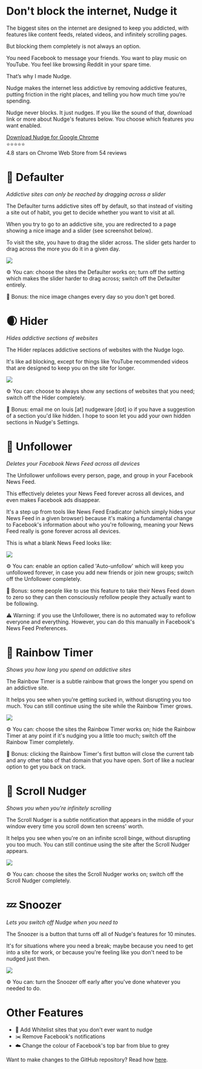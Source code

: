 # Don't block the internet, Nudge it

The biggest sites on the internet are designed to keep you addicted, with features like content feeds, related videos, and infinitely scrolling pages.

But blocking them completely is not always an option.

You need Facebook to message your friends. You want to play music on YouTube. You feel like browsing Reddit in your spare time.

That’s why I made Nudge.

Nudge makes the internet less addictive by removing addictive features, putting friction in the right places, and telling you how much time you’re spending.

Nudge never blocks. It just nudges. If you like the sound of that, download link or more about Nudge's features below. You choose which features you want enabled.

[Download Nudge for Google Chrome](https://bit.ly/2q7VE0K)  
⭐⭐⭐⭐⭐  
4.8 stars on Chrome Web Store from 54 reviews  

# 🚷 Defaulter

*Addictive sites can only be reached by dragging across a slider*

The Defaulter turns addictive sites off by default, so that instead of visiting a site out of habit, you get to decide whether you want to visit at all.

When you try to go to an addictive site, you are redirected to a page showing a nice image and a slider (see screenshot below).

To visit the site, you have to drag the slider across. The slider gets harder to drag across the more you do it in a given day.

![](docs/img/defaulter2.gif)

⚙️ You can: choose the sites the Defaulter works on; turn off the setting which makes the slider harder to drag across; switch off the Defaulter entirely.

💎 Bonus: the nice image changes every day so you don't get bored.

# 🌒 Hider

*Hides addictive sections of websites*

The Hider replaces addictive sections of websites with the Nudge logo.

It's like ad blocking, except for things like YouTube recommended videos that are designed to keep you on the site for longer.

![](docs/img/hider.gif)

⚙️ You can: choose to always show any sections of websites that you need; switch off the Hider completely.

💎 Bonus: email me on louis [at] nudgeware [dot] io if you have a suggestion of a section you'd like hidden. I hope to soon let you add your own hidden sections in Nudge's Settings.

# 👋 Unfollower

*Deletes your Facebook News Feed across all devices*

The Unfollower unfollows every person, page, and group in your Facebook News Feed.

This effectively deletes your News Feed forever across all devices, and even makes Facebook ads disappear.

It's a step up from tools like News Feed Eradicator (which simply hides your News Feed in a given browser) because it's making a fundamental change to Facebook's information about who you're following, meaning your News Feed really is gone forever across all devices.

This is what a blank News Feed looks like:

![](docs/img/unfollower.png)

⚙️ You can: enable an option called 'Auto-unfollow' which will keep you unfollowed forever, in case you add new friends or join new groups; switch off the Unfollower completely.

💎 Bonus: some people like to use this feature to take their News Feed down to zero so they can then consciously refollow people they actually want to be following.

⚠️ Warning: if you use the Unfollower, there is no automated way to refollow everyone and everything. However, you can do this manually in Facebook's News Feed Preferences.

# 🌈 Rainbow Timer

*Shows you how long you spend on addictive sites*

The Rainbow Timer is a subtle rainbow that grows the longer you spend on an addictive site.

It helps you see when you're getting sucked in, without disrupting you too much. You can still continue using the site while the Rainbow Timer grows.

![](docs/img/timenudger.png)

⚙️ You can: choose the sites the Rainbow Timer works on; hide the Rainbow Timer at any point if it's nudging you a little too much; switch off the Rainbow Timer completely.

💎 Bonus: clicking the Rainbow Timer's first button will close the current tab and any other tabs of that domain that you have open. Sort of like a nuclear option to get you back on track.

# 🧻 Scroll Nudger

*Shows you when you're infinitely scrolling*

The Scroll Nudger is a subtle notification that appears in the middle of your window every time you scroll down ten screens' worth.

It helps you see when you're on an infinite scroll binge, without disrupting you too much. You can still continue using the site after the Scroll Nudger appears.

![](docs/img/scrollnudger.gif)

⚙️ You can: choose the sites the Scroll Nudger works on; switch off the Scroll Nudger completely.

# 💤 Snoozer

*Lets you switch off Nudge when you need to*

The Snoozer is a button that turns off all of Nudge's features for 10 minutes.

It's for situations where you need a break; maybe because you need to get into a site for work, or because you're feeling like you don't need to be nudged just then.

![](docs/img/snoozer2.png)

⚙️ You can: turn the Snoozer off early after you've done whatever you needed to do.

# Other Features

- 🌼 Add Whitelist sites that you don't ever want to nudge
- ✂️ Remove Facebook's notifications
- ☁️ Change the colour of Facebook's top bar from blue to grey

Want to make changes to the GitHub repository? Read how [here](https://github.com/lgwb89/nudge/blob/master/instructions.md).
